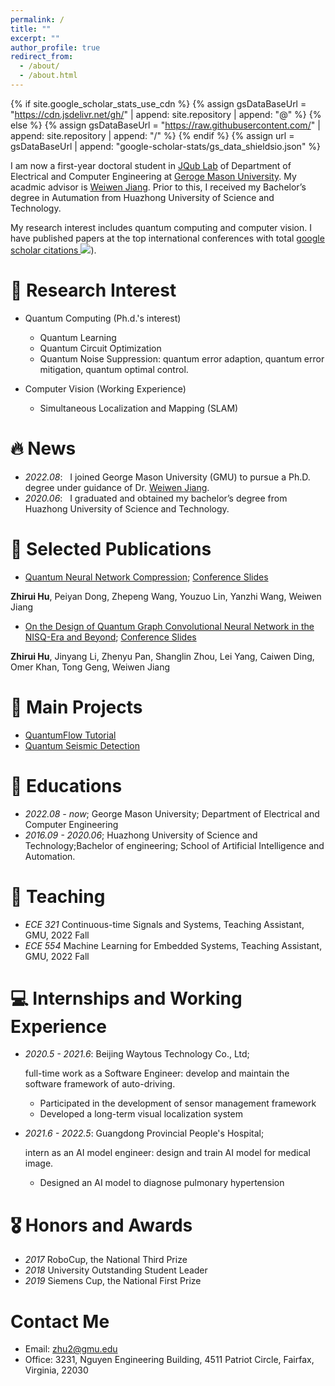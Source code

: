 ```yaml
---
permalink: /
title: ""
excerpt: ""
author_profile: true
redirect_from: 
  - /about/
  - /about.html
---
```


{% if site.google_scholar_stats_use_cdn %}
{% assign gsDataBaseUrl = "https://cdn.jsdelivr.net/gh/" | append: site.repository | append: "@" %}
{% else %}
{% assign gsDataBaseUrl = "https://raw.githubusercontent.com/" | append: site.repository | append: "/" %}
{% endif %}
{% assign url = gsDataBaseUrl | append: "google-scholar-stats/gs_data_shieldsio.json" %}

<span class='anchor' id='about-me'></span>

I am now a first-year doctoral student in [JQub Lab](https://jqub.ece.gmu.edu/) of Department of Electrical and Computer Engineering at [Geroge Mason University](https://www.gmu.edu). My acadmic advisor is [Weiwen Jiang](https://jqub.ece.gmu.edu/categories/bio/). Prior to this, I received my Bachelor’s degree in Autumation from Huazhong University of Science and Technology.

My research interest includes quantum computing and computer vision. I have published papers at the top international conferences with total <a href='https://scholar.google.com/citations?user=N6JrW54AAAAJ'>google scholar citations <a href='https://scholar.google.com/citations?user=N6JrW54AAAAJ'><img src="https://img.shields.io/endpoint?url={{ url | url_encode }}&logo=Google%20Scholar&labelColor=f6f6f6&color=9cf&style=flat&label=citations"></a>).

# 🔖 Research Interest
- Quantum Computing (Ph.d.'s interest)
  * Quantum Learning
  * Quantum Circuit Optimization
  * Quantum Noise Suppression: quantum error adaption, quantum error mitigation, quantum optimal control.

  
- Computer Vision (Working Experience)
  * Simultaneous Localization and Mapping (SLAM)


  
# 🔥 News
- *2022.08*: &nbsp; I joined George Mason University (GMU) to pursue a Ph.D. degree under guidance of Dr. [Weiwen Jiang](https://jqub.ece.gmu.edu/categories/bio/).
- *2020.06*: &nbsp; I graduated and obtained my bachelor’s degree from Huazhong University of Science and Technology.
  
# 📝 Selected Publications 

- [Quantum Neural Network Compression](https://arxiv.org/abs/2207.01578); [Conference Slides](https://happybored.github.io/)
  
**Zhirui Hu**, Peiyan Dong, Zhepeng Wang, Youzuo Lin, Yanzhi Wang, Weiwen Jiang
  

  
- [On the Design of Quantum Graph Convolutional Neural Network in the NISQ-Era and Beyond](https://ieeexplore.ieee.org/stamp/stamp.jsp?arnumber=9978396); [Conference Slides](https://happybored.github.io/)
  
**Zhirui Hu**, Jinyang Li, Zhenyu Pan, Shanglin Zhou, Lei Yang, Caiwen Ding, Omer Khan, Tong Geng, Weiwen Jiang

# 🔨 Main Projects 
- [QuantumFlow Tutorial](https://github.com/JQub/QuantumFlow_Tutorial)
- [Quantum Seismic Detection](https://github.com/JQub/quantum_seismic_detection)
  

# 📖 Educations
- *2022.08 - now*; George Mason University; Department of Electrical and Computer Engineering
- *2016.09 - 2020.06*; Huazhong University of Science and Technology;Bachelor of engineering; School of Artificial Intelligence and Automation.

  
# 👩 Teaching
- *ECE 321* Continuous-time Signals and Systems, Teaching Assistant, GMU, 2022 Fall
- *ECE 554* Machine Learning for Embedded Systems, Teaching Assistant, GMU, 2022 Fall
  
# 💻 Internships and Working Experience
- *2020.5 - 2021.6*: Beijing Waytous Technology Co., Ltd; 
  
  full-time work as a Software Engineer: develop and maintain the software framework of auto-driving.
  * Participated in the development of sensor management framework 
  * Developed a long-term visual localization system

- *2021.6 - 2022.5*: Guangdong Provincial People's Hospital;
  
  intern as an AI model engineer: design and train AI model for medical image.
  * Designed an AI model to diagnose pulmonary hypertension
  
  
# 🎖 Honors and Awards
- *2017* RoboCup, the National Third Prize
- *2018* University Outstanding Student Leader
- *2019* Siemens Cup, the National First Prize
  
  
#  Contact Me
- Email: zhu2@gmu.edu
- Office: 3231, Nguyen Engineering Building, 4511 Patriot Circle, Fairfax, Virginia, 22030

<!-- # 💬 Invited Talks
- *2021.06*, Lorem ipsum dolor sit amet, consectetur adipiscing elit. Vivamus ornare aliquet ipsum, ac tempus justo dapibus sit amet. 
- *2021.03*, Lorem ipsum dolor sit amet, consectetur adipiscing elit. Vivamus ornare aliquet ipsum, ac tempus justo dapibus sit amet.  \| [\[video\]](https://github.com/) -->

